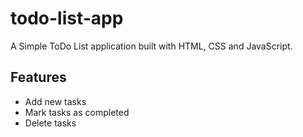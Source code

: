 # todo-list-app
A Simple ToDo List application built with HTML, CSS and JavaScript.


## Features

- Add new tasks
- Mark tasks as completed
- Delete tasks


